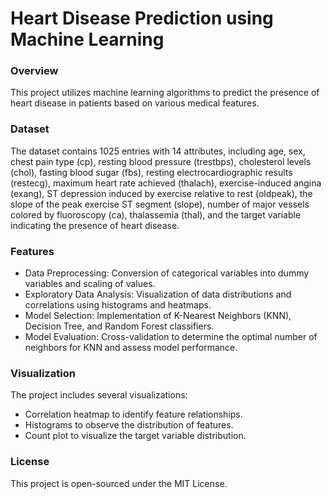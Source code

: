 # Heart Disease Prediction using Machine Learning 

### Overview
This project utilizes machine learning algorithms to predict the presence of heart disease in patients based on various medical features.

### Dataset
The dataset contains 1025 entries with 14 attributes, including age, sex, chest pain type (cp), resting blood pressure (trestbps), cholesterol levels (chol), fasting blood sugar (fbs), resting electrocardiographic results (restecg), maximum heart rate achieved (thalach), exercise-induced angina (exang), ST depression induced by exercise relative to rest (oldpeak), the slope of the peak exercise ST segment (slope), number of major vessels colored by fluoroscopy (ca), thalassemia (thal), and the target variable indicating the presence of heart disease.

### Features
- Data Preprocessing: Conversion of categorical variables into dummy variables and scaling of values.
- Exploratory Data Analysis: Visualization of data distributions and correlations using histograms and heatmaps.
- Model Selection: Implementation of K-Nearest Neighbors (KNN), Decision Tree, and Random Forest classifiers.
- Model Evaluation: Cross-validation to determine the optimal number of neighbors for KNN and assess model performance.

### Visualization
The project includes several visualizations:
- Correlation heatmap to identify feature relationships.
- Histograms to observe the distribution of features.
- Count plot to visualize the target variable distribution.

### License
This project is open-sourced under the MIT License.
